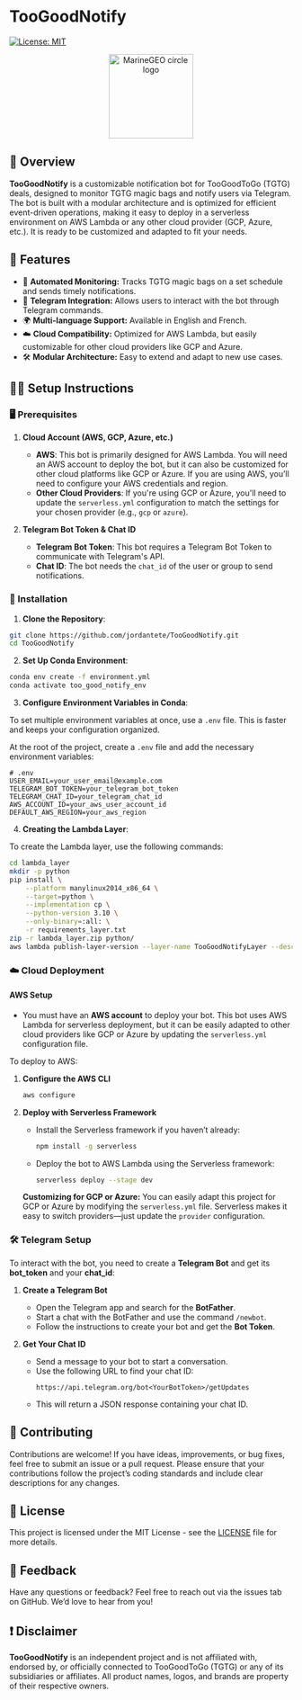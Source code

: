 # TooGoodNotify 

[![License: MIT](https://img.shields.io/badge/License-MIT-blue.svg)](https://opensource.org/licenses/MIT)


<p align="center">
  <img src="https://github.com/pownedjojo/TooGoodNotify/assets/2340374/f62f2f94-957d-4279-8c77-3214b687299b" alt="MarineGEO circle logo" style="height: 150px; width:150px;"/>
</p>


## 📌 Overview

**TooGoodNotify** is a customizable notification bot for TooGoodToGo (TGTG) deals, designed to monitor TGTG magic bags and notify users via Telegram. The bot is built with a modular architecture and is optimized for efficient event-driven operations, making it easy to deploy in a serverless environment on AWS Lambda or any other cloud provider (GCP, Azure, etc.). It is ready to be customized and adapted to fit your needs.

## 🚀 Features

- 🔄 **Automated Monitoring:** Tracks TGTG magic bags on a set schedule and sends timely notifications.
- 💬 **Telegram Integration:** Allows users to interact with the bot through Telegram commands.
- 🌍 **Multi-language Support:** Available in English and French.
- ☁️ **Cloud Compatibility:** Optimized for AWS Lambda, but easily customizable for other cloud providers like GCP and Azure.
- 🛠️ **Modular Architecture:** Easy to extend and adapt to new use cases.

## 🧑‍💻 Setup Instructions

### 🖥️ Prerequisites

1. **Cloud Account (AWS, GCP, Azure, etc.)**
    - **AWS**: This bot is primarily designed for AWS Lambda. You will need an AWS account to deploy the bot, but it can also be customized for other cloud platforms like GCP or Azure. If you are using AWS, you’ll need to configure your AWS credentials and region.
    - **Other Cloud Providers**: If you're using GCP or Azure, you'll need to update the `serverless.yml` configuration to match the settings for your chosen provider (e.g., `gcp` or `azure`).

2. **Telegram Bot Token & Chat ID**
    - **Telegram Bot Token**: This bot requires a Telegram Bot Token to communicate with Telegram's API.
    - **Chat ID**: The bot needs the `chat_id` of the user or group to send notifications.

### 🚀 Installation

1. **Clone the Repository**:
  ```sh
  git clone https://github.com/jordantete/TooGoodNotify.git
  cd TooGoodNotify
  ```

2. **Set Up Conda Environment**:
  ```sh
  conda env create -f environment.yml
  conda activate too_good_notify_env
  ```

3. **Configure Environment Variables in Conda**:

To set multiple environment variables at once, use a `.env` file. This is faster and keeps your configuration organized.

At the root of the project, create a `.env` file and add the necessary environment variables:

  ```plaintext
  # .env
  USER_EMAIL=your_user_email@example.com
  TELEGRAM_BOT_TOKEN=your_telegram_bot_token
  TELEGRAM_CHAT_ID=your_telegram_chat_id
  AWS_ACCOUNT_ID=your_aws_user_account_id
  DEFAULT_AWS_REGION=your_aws_region
  ```

4. **Creating the Lambda Layer**:

To create the Lambda layer, use the following commands:

  ```sh
  cd lambda_layer
  mkdir -p python
  pip install \
      --platform manylinux2014_x86_64 \
      --target=python \
      --implementation cp \
      --python-version 3.10 \
      --only-binary=:all: \
      -r requirements_layer.txt
  zip -r lambda_layer.zip python/
  aws lambda publish-layer-version --layer-name TooGoodNotifyLayer --description "Layer for dependencies" --zip-file fileb://lambda_layer.zip --compatible-runtimes python3.10
  ```

### ☁️ Cloud Deployment

#### AWS Setup
- You must have an **AWS account** to deploy your bot. This bot uses AWS Lambda for serverless deployment, but it can be easily adapted to other cloud providers like GCP or Azure by updating the `serverless.yml` configuration file.

To deploy to AWS:

1. **Configure the AWS CLI**
    ```sh
    aws configure
    ```

2. **Deploy with Serverless Framework**
    - Install the Serverless framework if you haven’t already:
      ```sh
      npm install -g serverless
      ```

    - Deploy the bot to AWS Lambda using the Serverless framework:
      ```sh
      serverless deploy --stage dev
      ```

    **Customizing for GCP or Azure:** You can easily adapt this project for GCP or Azure by modifying the `serverless.yml` file. Serverless makes it easy to switch providers—just update the `provider` configuration.

### 🛠️ Telegram Setup

To interact with the bot, you need to create a **Telegram Bot** and get its **bot_token** and your **chat_id**:

1. **Create a Telegram Bot**
    - Open the Telegram app and search for the **BotFather**.
    - Start a chat with the BotFather and use the command `/newbot`.
    - Follow the instructions to create your bot and get the **Bot Token**.

2. **Get Your Chat ID**
    - Send a message to your bot to start a conversation.
    - Use the following URL to find your chat ID:
      ```plaintext
      https://api.telegram.org/bot<YourBotToken>/getUpdates
      ```
    - This will return a JSON response containing your chat ID.

## 🤝 Contributing

Contributions are welcome! If you have ideas, improvements, or bug fixes, feel free to submit an issue or a pull request. Please ensure that your contributions follow the project’s coding standards and include clear descriptions for any changes.

## 📄 License

This project is licensed under the MIT License - see the [LICENSE](./LICENSE.txt) file for more details.

## 👀 Feedback

Have any questions or feedback? Feel free to reach out via the issues tab on GitHub. We’d love to hear from you!

## ❗ Disclaimer

**TooGoodNotify** is an independent project and is not affiliated with, endorsed by, or officially connected to TooGoodToGo (TGTG) or any of its subsidiaries or affiliates. All product names, logos, and brands are property of their respective owners.